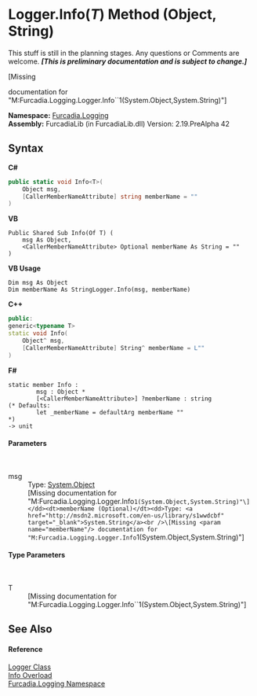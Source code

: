 # Logger.Info(*T*) Method (Object, String)
This stuff is still in the planning stages. Any questions or Comments are welcome. _**\[This is preliminary documentation and is subject to change.\]**_

\[Missing <summary> documentation for "M:Furcadia.Logging.Logger.Info``1(System.Object,System.String)"\]

**Namespace:**&nbsp;<a href="N_Furcadia_Logging">Furcadia.Logging</a><br />**Assembly:**&nbsp;FurcadiaLib (in FurcadiaLib.dll) Version: 2.19.PreAlpha 42

## Syntax

**C#**<br />
``` C#
public static void Info<T>(
	Object msg,
	[CallerMemberNameAttribute] string memberName = ""
)

```

**VB**<br />
``` VB
Public Shared Sub Info(Of T) ( 
	msg As Object,
	<CallerMemberNameAttribute> Optional memberName As String = ""
)
```

**VB Usage**<br />
``` VB Usage
Dim msg As Object
Dim memberName As StringLogger.Info(msg, memberName)
```

**C++**<br />
``` C++
public:
generic<typename T>
static void Info(
	Object^ msg, 
	[CallerMemberNameAttribute] String^ memberName = L""
)
```

**F#**<br />
``` F#
static member Info : 
        msg : Object * 
        [<CallerMemberNameAttribute>] ?memberName : string 
(* Defaults:
        let _memberName = defaultArg memberName ""
*)
-> unit 

```


#### Parameters
&nbsp;<dl><dt>msg</dt><dd>Type: <a href="http://msdn2.microsoft.com/en-us/library/e5kfa45b" target="_blank">System.Object</a><br />\[Missing <param name="msg"/> documentation for "M:Furcadia.Logging.Logger.Info``1(System.Object,System.String)"\]</dd><dt>memberName (Optional)</dt><dd>Type: <a href="http://msdn2.microsoft.com/en-us/library/s1wwdcbf" target="_blank">System.String</a><br />\[Missing <param name="memberName"/> documentation for "M:Furcadia.Logging.Logger.Info``1(System.Object,System.String)"\]</dd></dl>

#### Type Parameters
&nbsp;<dl><dt>T</dt><dd>\[Missing <typeparam name="T"/> documentation for "M:Furcadia.Logging.Logger.Info``1(System.Object,System.String)"\]</dd></dl>

## See Also


#### Reference
<a href="T_Furcadia_Logging_Logger">Logger Class</a><br /><a href="Overload_Furcadia_Logging_Logger_Info">Info Overload</a><br /><a href="N_Furcadia_Logging">Furcadia.Logging Namespace</a><br />